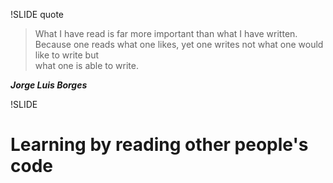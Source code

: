 !SLIDE quote

<blockquote>
What I have read is far more important than what I have written.  
Because one reads what one likes, yet one writes not what 
one would like to write but  <br />
<span class='red'>what one is able to write.</span>
</blockquote>

<em><b>Jorge Luis Borges</b></em>

!SLIDE

# Learning by reading other people's code